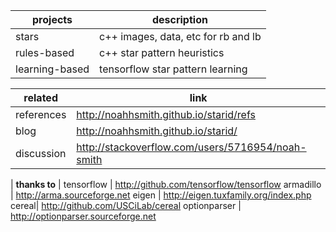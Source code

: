 projects | description
-------- | -----------
stars | c++ images, data, etc for rb and lb
rules-based | c++ star pattern heuristics
learning-based |tensorflow star pattern learning

related | **link**
----- | ---
references | http://noahhsmith.github.io/starid/refs
blog | http://noahhsmith.github.io/starid/
discussion | http://stackoverflow.com/users/5716954/noah-smith
|
**thanks to** |
tensorflow | http://github.com/tensorflow/tensorflow
armadillo | http://arma.sourceforge.net
eigen | http://eigen.tuxfamily.org/index.php
cereal| http://github.com/USCiLab/cereal
optionparser | http://optionparser.sourceforge.net
